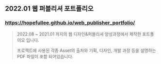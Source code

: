 ## 2022.01 웹 퍼블리셔 포트폴리오

### https://hopefullee.github.io/web_publisher_portfolio/

> 2022.08 ~ 2021.01 까지의 웹 디자인&퍼블리셔 양성과정에서 제작한 포트폴이오 입니다.
>
> 프로젝트에 사용된 각종 Asset의 출처와 기획, 디자인, 개발 과정 등을 설명하는 PDF 파일이 포함 되어있습니다.
